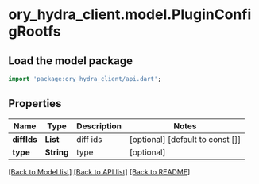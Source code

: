 # ory_hydra_client.model.PluginConfigRootfs

## Load the model package
```dart
import 'package:ory_hydra_client/api.dart';
```

## Properties
Name | Type | Description | Notes
------------ | ------------- | ------------- | -------------
**diffIds** | **List<String>** | diff ids | [optional] [default to const []]
**type** | **String** | type | [optional] 

[[Back to Model list]](../README.md#documentation-for-models) [[Back to API list]](../README.md#documentation-for-api-endpoints) [[Back to README]](../README.md)


